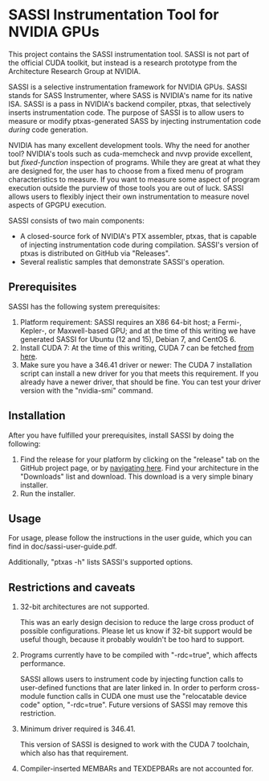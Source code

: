 SASSI Instrumentation Tool for NVIDIA GPUs
==========================================

This project contains the SASSI instrumentation tool.  SASSI is not
part of the official CUDA toolkit, but instead is a research prototype
from the Architecture Research Group at NVIDIA.

SASSI is a selective instrumentation framework
for NVIDIA GPUs.  SASSI stands for SASS Instrumenter, where SASS is
NVIDIA's name for its native ISA.  SASSI is a pass in NVIDIA's backend
compiler, ptxas, that selectively inserts instrumentation
code.  The purpose of SASSI is to allow users to measure or modify
ptxas-generated SASS by injecting instrumentation code
*during* code generation.

NVIDIA has many excellent development tools. Why the need for another
tool? NVIDIA's tools such as cuda-memcheck and nvvp provide excellent,
but *fixed-function* inspection of programs.  While they are great at
what they are designed for, the user has to choose from a fixed menu
of program characteristics to measure.  If you want to measure some
aspect of program execution outside the purview of those tools you are
out of luck.  SASSI allows users to flexibly inject their own
instrumentation to measure novel aspects of GPGPU execution.

SASSI consists of two main components:
* A closed-source fork of NVIDIA's PTX assembler, ptxas, that is capable of
injecting instrumentation code during compilation.  SASSI's version of
ptxas is distributed on GitHub via "Releases".
* Several realistic samples that demonstrate SASSI's operation.

Prerequisites
------------------

SASSI has the following system prerequisites:

1. Platform requirement: SASSI requires an X86 64-bit host; a Fermi-,
  Kepler-, or Maxwell-based GPU; and at the time of this writing we
  have generated SASSI for Ubuntu (12 and 15), Debian 7, and CentOS 6.
2. Install CUDA 7: At the time of this writing, CUDA 7 can be
  fetched [from here](https://developer.nvidia.com/cuda-downloads).
3. Make sure you have a 346.41 driver or newer: The CUDA 7
  installation script can install a new driver for you that meets this
  requirement.  If you already have a newer driver, that should be
  fine.  You can test your driver version with the "nvidia-smi"
  command.

Installation
------------------

After you have fulfilled your prerequisites, install SASSI by doing the following:

1. Find the release for your platform by clicking on the "release" tab on the
GitHub project page, or by [navigating
here](https://github.com/NVlabs/SASSI/releases). Find your
architecture in the "Downloads" list and download.  This download is a
very simple binary installer.
2. Run the installer.

Usage
------------------

For usage, please follow the instructions in the user guide, which you
can find in doc/sassi-user-guide.pdf.

Additionally, "ptxas -h" lists SASSI's supported options.

Restrictions and caveats
------------------

1. 32-bit architectures are not supported.

    This was an early design decision to reduce the large cross product of
    possible configurations.  Please let us know if 32-bit support would
    be useful though, because it probably wouldn't be too hard to
    support.

2. Programs currently have to be compiled with "-rdc=true", which
affects performance.

    SASSI allows users to instrument code by injecting function calls to
    user-defined functions that are later linked in.  In order to perform
    cross-module function calls in CUDA one must use the "relocatable
    device code" option, "-rdc=true".  Future versions of SASSI may remove
    this restriction.

3. Minimum driver required is 346.41.

    This version of SASSI is designed to work with the CUDA 7 toolchain,
    which also has that requirement.

4. Compiler-inserted MEMBARs and TEXDEPBARs are not accounted for.

